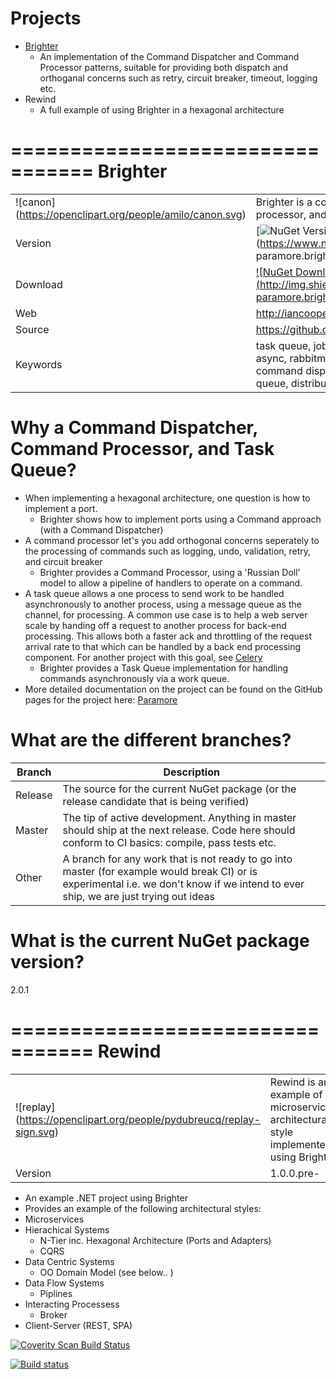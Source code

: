 Projects 
===
* [Brighter](http://iancooper.github.io/Paramore/Brighter.html)
  	- An implementation of the Command Dispatcher and Command Processor patterns, suitable for providing both dispatch and orthoganal concerns such as retry, circuit breaker, timeout, logging etc. 
* Rewind
	- A full example of using Brighter in a hexagonal architecture 	

=================================
Brighter
=================================

|               |               |
| ------------- | ------------- |
|![canon] (https://openclipart.org/people/amilo/canon.svg)|Brighter is a command dispatcher, processor, and task queue|
| Version  | [![NuGet Version](http://img.shields.io/nuget/v/paramore.brighter.commandprocessor.svg)](https://www.nuget.org/packages/ paramore.brighter.commandprocessor/)  |
| Download | [![NuGet Downloads](http://img.shields.io/nuget/dt/ paramore.brighter.commandprocessor.svg)](https://www.nuget.org/packages/Paramore.Brighter.CommandProcessor/) |
| Web  |http://iancooper.github.io/Paramore/  |
| Source  |https://github.com/iancooper/Paramore |
| Keywords  |task queue, job queue, asynchronous, async, rabbitmq, amqp, c#, command, command dispatcher, command  processor, queue, distributed |

Why a Command Dispatcher, Command Processor, and Task Queue?
========
* When implementing a hexagonal architecture, one question is how to implement a port.
	- Brighter shows how to implement ports using a Command approach (with a Command Dispatcher)
* A command processor let's you add orthogonal concerns seperately to the processing of commands such as logging, undo, validation, retry, and circuit breaker
 	- Brighter provides a Command Processor, using a 'Russian Doll' model to allow a pipeline of handlers to operate on a command.
* A task queue allows a one process to send work to be handled asynchronously to another process, using a message queue as the channel, for processing. A common use case is to help a web server scale by handing off a request to another process for back-end processing. This allows both a faster ack and throttling of the request arrival rate to that which can be handled by a back end processing component. For another project with this goal, see [Celery](https://github.com/celery/celery)
 	- Brighter provides a Task Queue implementation for handling commands asynchronously via a work queue. 
* More detailed documentation on the project can be found on the GitHub pages for the project here: [Paramore](http://iancooper.github.io/Paramore/)


What are the different branches?
====
| Branch        | Description   |
| ------------- | ------------- |
| Release | The source for the current NuGet package (or the release candidate that is being verified)|
| Master | The tip of active development. Anything in master should ship at the next release. Code here should conform to CI basics: compile, pass tests etc.  |
| Other  | A branch for any work that is not ready to go into master (for example would break CI) or is experimental i.e. we don't know if we intend to ever ship, we are just trying out ideas  |

What is the current NuGet package version?
====
2.0.1

=================================
Rewind 
=================================
|               |               |
| ------------- | ------------- |
|![replay] (https://openclipart.org/people/pydubreucq/replay-sign.svg)|Rewind is an example of a microservices architectural style implemented using Brighter|
| Version  | 1.0.0.pre-  |
* An example .NET project using Brighter
* Provides an example of the following architectural styles:
 * Microservices
 * Hierachical Systems  
   * N-Tier inc. Hexagonal Architecture (Ports and Adapters) 
   * CQRS
 * Data Centric Systems  
   * OO Domain Model (see below..  )
 * Data Flow Systems  
   * Piplines
 * Interacting Processess  
   * Broker
 * Client-Server (REST, SPA)  


<a href="https://scan.coverity.com/projects/2900">
  <img alt="Coverity Scan Build Status"
       src="https://scan.coverity.com/projects/2900/badge.svg"/>
</a>

[![Build status](https://ci.appveyor.com/api/projects/status/kuigla5ifar07r1v?svg=true)](https://ci.appveyor.com/project/IanCooper/paramore)


